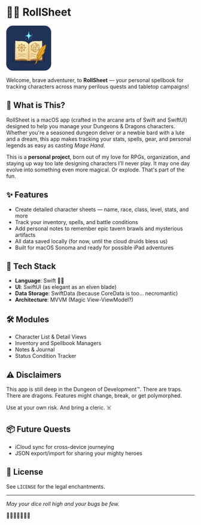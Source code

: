 # 🧙‍♂️ RollSheet

<img src="RollSheet/Resource/Assets.xcassets/AppIcon.appiconset/Group 1.png" alt="RollSheet App Icon" width="120" />

Welcome, brave adventurer, to **RollSheet** — your personal spellbook for tracking characters across many perilous quests and tabletop campaigns!

## 🐉 What is This?

RollSheet is a macOS app (crafted in the arcane arts of Swift and SwiftUI) designed to help you manage your Dungeons & Dragons characters. Whether you're a seasoned dungeon delver or a newbie bard with a lute and a dream, this app makes tracking your stats, spells, gear, and personal legends as easy as casting *Mage Hand*.

This is a **personal project**, born out of my love for RPGs, organization, and staying up way too late designing characters I’ll never play. It may one day evolve into something even more magical. Or explode. That's part of the fun.

## ✨ Features

- Create detailed character sheets — name, race, class, level, stats, and more
- Track your inventory, spells, and battle conditions
- Add personal notes to remember epic tavern brawls and mysterious artifacts
- All data saved locally (for now, until the cloud druids bless us)
- Built for macOS Sonoma and ready for possible iPad adventures

## 🧰 Tech Stack

- **Language**: Swift 🧑‍💻
- **UI**: SwiftUI (as elegant as an elven blade)
- **Data Storage**: SwiftData (because CoreData is too... necromantic)
- **Architecture**: MVVM (Magic View-ViewModel?)

## 🛠 Modules

- Character List & Detail Views
- Inventory and Spellbook Managers
- Notes & Journal
- Status Condition Tracker

## ⚠️ Disclaimers

This app is still deep in the Dungeon of Development™. There are traps. There are dragons. Features might change, break, or get polymorphed.

Use at your own risk. And bring a cleric. ☠️

## 📦 Future Quests

- iCloud sync for cross-device journeying
- JSON export/import for sharing your mighty heroes

## 📜 License

See `LICENSE` for the legal enchantments.

---

*May your dice roll high and your bugs be few.*

🧝‍♀️🧙‍♂️🧛‍♂️🐺
